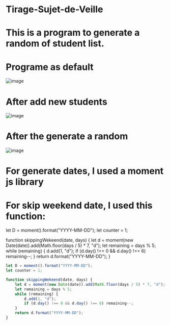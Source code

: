 # Tirage-Sujet-de-Veille

# This is a program to generate a random of student list.

# Programe as default
![image](https://user-images.githubusercontent.com/93975488/192659332-607e3f91-0e78-47a1-906b-a86adb2e6f5b.png)

# After add new students
![image](https://user-images.githubusercontent.com/93975488/192659401-74d86501-91fc-41b8-8bed-9b740ff30da2.png)

# After the generate a random
![image](https://user-images.githubusercontent.com/93975488/192659467-d6d104ec-7f51-46d7-b192-47d88d31ce8e.png)

# For generate dates, I used a moment js library

# For skip weekend date, I used this function:

let D = moment().format("YYYY-MM-DD");
let counter = 1;

function skippingWekeend(date, days) {
    let d = moment(new Date(date)).add(Math.floor(days / 5) * 7, "d");
    let remaining = days % 5;
    while (remaining) {
        d.add(1, "d");
        if (d.day() !== 0 && d.day() !== 6) remaining--;
    }
    return d.format("YYYY-MM-DD");
}

```javascript
let D = moment().format("YYYY-MM-DD");
let counter = 1;

function skippingWekeend(date, days) {
    let d = moment(new Date(date)).add(Math.floor(days / 5) * 7, "d");
    let remaining = days % 5;
    while (remaining) {
        d.add(1, "d");
        if (d.day() !== 0 && d.day() !== 6) remaining--;
    }
    return d.format("YYYY-MM-DD");
}
```
